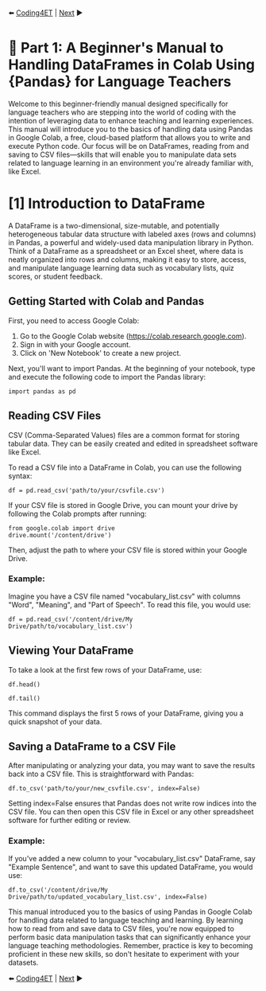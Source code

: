 ⬅️ [Coding4ET](https://github.com/MK316/Coding4ET/blob/main/README.md) | [Next](https://github.com/MK316/Coding4ET/blob/main/Lessons/Lesson07b.md)	▶️ 

# 📙 Part 1: A Beginner's Manual to Handling DataFrames in Colab Using {Pandas} for Language Teachers

Welcome to this beginner-friendly manual designed specifically for language teachers who are stepping into the world of coding with the intention of leveraging data to enhance teaching and learning experiences. This manual will introduce you to the basics of handling data using Pandas in Google Colab, a free, cloud-based platform that allows you to write and execute Python code. Our focus will be on DataFrames, reading from and saving to CSV files—skills that will enable you to manipulate data sets related to language learning in an environment you're already familiar with, like Excel.

# [1] Introduction to DataFrame
A DataFrame is a two-dimensional, size-mutable, and potentially heterogeneous tabular data structure with labeled axes (rows and columns) in Pandas, a powerful and widely-used data manipulation library in Python. Think of a DataFrame as a spreadsheet or an Excel sheet, where data is neatly organized into rows and columns, making it easy to store, access, and manipulate language learning data such as vocabulary lists, quiz scores, or student feedback.

## Getting Started with Colab and Pandas
First, you need to access Google Colab:

1. Go to the Google Colab website (https://colab.research.google.com).
2. Sign in with your Google account.
3. Click on 'New Notebook' to create a new project.

Next, you'll want to import Pandas. At the beginning of your notebook, type and execute the following code to import the Pandas library:

```
import pandas as pd
```

## Reading CSV Files
CSV (Comma-Separated Values) files are a common format for storing tabular data. They can be easily created and edited in spreadsheet software like Excel.

To read a CSV file into a DataFrame in Colab, you can use the following syntax:

```
df = pd.read_csv('path/to/your/csvfile.csv')
```

If your CSV file is stored in Google Drive, you can mount your drive by following the Colab prompts after running:

```
from google.colab import drive
drive.mount('/content/drive')
```
Then, adjust the path to where your CSV file is stored within your Google Drive.

### Example:
Imagine you have a CSV file named "vocabulary_list.csv" with columns "Word", "Meaning", and "Part of Speech". To read this file, you would use:

```
df = pd.read_csv('/content/drive/My Drive/path/to/vocabulary_list.csv')
```

##  Viewing Your DataFrame
To take a look at the first few rows of your DataFrame, use:

```
df.head()
```

```
df.tail()
```

This command displays the first 5 rows of your DataFrame, giving you a quick snapshot of your data.

## Saving a DataFrame to a CSV File
After manipulating or analyzing your data, you may want to save the results back into a CSV file. This is straightforward with Pandas:

```
df.to_csv('path/to/your/new_csvfile.csv', index=False)
```

Setting index=False ensures that Pandas does not write row indices into the CSV file. You can then open this CSV file in Excel or any other spreadsheet software for further editing or review.

### Example:
If you've added a new column to your "vocabulary_list.csv" DataFrame, say "Example Sentence", and want to save this updated DataFrame, you would use:

```
df.to_csv('/content/drive/My Drive/path/to/updated_vocabulary_list.csv', index=False)
```

This manual introduced you to the basics of using Pandas in Google Colab for handling data related to language teaching and learning. By learning how to read from and save data to CSV files, you're now equipped to perform basic data manipulation tasks that can significantly enhance your language teaching methodologies. Remember, practice is key to becoming proficient in these new skills, so don't hesitate to experiment with your datasets.

⬅️ [Coding4ET](https://github.com/MK316/Coding4ET/blob/main/README.md) | [Next](https://github.com/MK316/Coding4ET/blob/main/Lessons/Lesson07b.md)	▶️ 



